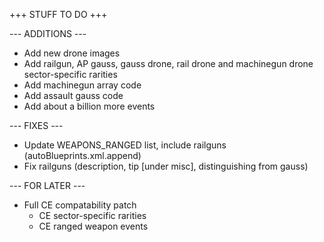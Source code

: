 +++ STUFF TO DO +++

--- ADDITIONS ---

- Add new drone images
- Add railgun, AP gauss, gauss drone, rail drone and machinegun drone sector-specific rarities
- Add machinegun array code
- Add assault gauss code
- Add about a billion more events


--- FIXES ---

- Update WEAPONS_RANGED list, include railguns (autoBlueprints.xml.append)
- Fix railguns (description, tip [under misc], distinguishing from gauss)


--- FOR LATER ---

- Full CE compatability patch
  - CE sector-specific rarities
  - CE ranged weapon events
